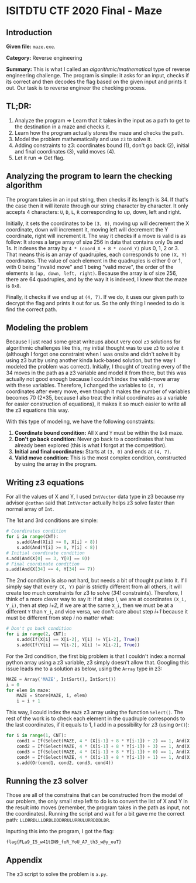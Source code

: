 # ISITDTU CTF 2020 Final - Maze

## Introduction
**Given file:** `maze.exe`.

**Category:** Reverse engineering

**Summary:** This is what I called an *algorithmic/mathematical* type of reverse engineering challenge. The program is simple: it asks for an input, checks if its correct and then decodes the flag based on the given input and prints it out. Our task is to reverse engineer the checking process.

## TL;DR:
1. Analyze the program => Learn that it takes in the input as a path to get to the destination in a maze and checks it.
2. Learn how the program actually stores the maze and checks the path.
3. Model the problem mathematically and use `z3` to solve it.
4. Adding constraints to z3: coordinates bound (1), don't go back (2), initial and final coordinates (3), valid moves (4). 
5. Let it run => Get flag.

## Analyzing the program to learn the checking algorithm
The program takes in an input string, then checks if its length is 34. If that's the case then it will iterate through our string character by character. It only accepts 4 characters: `U`, `D`, `L`, `R` corresponding to up, down, left and right.

Initially, it sets the coordinates to be `(3, 0)`, moving up will decrement the X coordinate, down will increment it, moving left will decrement the Y coordinate, right will increment it. The way it checks if a move is valid is as follow: It stores a large array of size 256 in data that contains only 0s and 1s. It indexes the array by `4 * (coord_X + 8 * coord_Y)` plus 0, 1, 2 or 3. That means this is an array of quadruples, each corresponds to one `(X, Y)` coordinates. The value of each element in the quadruples is either 0 or 1, with 0 being "invalid move" and 1 being "valid move", the order of the elements is `(up, down, left, right)`. Because the array is of size 256, there are 64 quadruples, and by the way it is indexed, I knew that the maze is `8x8`.

Finally, it checks if we end up at `(4, 7)`. If we do, it uses our given path to decrypt the flag and prints it out for us. So the only thing I needed to do is find the correct path.

## Modeling the problem
Because I just read some great writeups about very cool `z3` solutions for algorithmic challenges like this, my initial thought was to use `z3` to solve it (although I forgot one constraint when I was onsite and didn't solve it by using z3 but by using another kinda luck-based solution, but the way I modeled the problem was correct). Initially, I thought of treating every of the 34 moves in the path as a z3 variable and model it from there, but this was actually not good enough because I couldn't index the valid-move array with these variables. Therefore, I changed the variables to `(X, Y)` coordinates after every move, even though it makes the number of variables becomes 70 (2*35, because I also treat the initial coordinates as a variable for easier construction of equations), it makes it so much easier to write all the z3 equations this way.

With this type of modeling, we have the following constraints:
1. **Coordinate bound condition:** All `X` and `Y` must be within the `8x8` maze.
2. **Don't go back condition:** Never go back to a coordinates that has already been explored (this is what I forgot at the competition).
3. **Initial and final coordinates:** Starts at `(3, 0)` and ends at `(4, 7)`.
4. **Valid move condition:** This is the most complex condition, constructed by using the array in the program.

## Writing z3 equations
For all the values of X and Y, I used `IntVector` data type in z3 because my advisor `@cothan` said that `IntVector` actually helps z3 solve faster than normal array of `Int`.

The 1st and 3rd conditions are simple:

```python
# Coordinates condition
for i in range(CNT):
    s.add(And(X[i] >= 0, X[i] < 8))
    s.add(And(Y[i] >= 0, Y[i] < 8))
# Initial coordinate condition
s.add(And(X[0] == 3, Y[0] == 0))
# Final coordinate condition
s.add(And(X[34] == 4, Y[34] == 7))
```

The 2nd condition is also not hard, but needs a bit of thought put into it. If I simply say that every `(X, Y)` pair is strictly different from all others, it will create too much constraints for z3 to solve (*34!* constraints). Therefore, I think of a more clever way to say it: If at step *i*, we are at coordinates `(X_i, Y_i)`, then at step *i+2*, if we are at the same `X_i`, then we must be at a different `Y` than `Y_i`, and vice versa, we don't care about step *i+1* because it must be different from step *i* no matter what:

```python
# Don't go back condition
for i in range(2, CNT):
    s.add(If(X[i] == X[i-2], Y[i] != Y[i-2], True))
    s.add(If(Y[i] == Y[i-2], X[i] != X[i-2], True))
``` 

For the 3rd condition, the first big problem is that I couldn't index a normal python array using a z3 variable, z3 simply doesn't allow that. Googling this issue leads me to a solution as below, using the `Array` type in z3:

```python
MAZE = Array('MAZE', IntSort(), IntSort())
i = 0
for elem in maze:
    MAZE = Store(MAZE, i, elem)
    i = i + 1
```

This way, I could index the `MAZE` z3 array using the function `Select()`. The rest of the work is to check each element in the quadruple corresponds to the last coordinates, if it equals to 1, I add in a possibility for z3 (using `Or()`):

```python
for i in range(1, CNT):
    cond1 = If(Select(MAZE, 4 * (X[i-1] + 8 * Y[i-1]) + 2) == 1, And(X[i] == X[i-1] - 1, Y[i] == Y[i-1]), False)
    cond2 = If(Select(MAZE, 4 * (X[i-1] + 8 * Y[i-1]) + 3) == 1, And(X[i] == X[i-1] + 1, Y[i] == Y[i-1]), False)
    cond3 = If(Select(MAZE, 4 * (X[i-1] + 8 * Y[i-1]) + 0) == 1, And(X[i] == X[i-1], Y[i] == Y[i-1] - 1), False)
    cond4 = If(Select(MAZE, 4 * (X[i-1] + 8 * Y[i-1]) + 1) == 1, And(X[i] == X[i-1], Y[i] == Y[i-1] + 1), False)
    s.add(Or(cond1, cond2, cond3, cond4))
```

## Running the z3 solver
Those are all of the constrains that can be constructed from the model of our problem, the only small step left to do is to convert the list of X and Y in the result into moves (remember, the program takes in the path as input, not the coordinates). Running the script and wait for a bit gave me the correct path: `LLDRRDLLLDRDLDDDRRULURRULURRDDDLDR`.

Inputting this into the program, I got the flag:
```
flag{FLa9_I5_w41tIN9_foR_YoU_A7_th3_w@y_ouT}
```

## Appendix
The z3 script to solve the problem is `a.py`.
